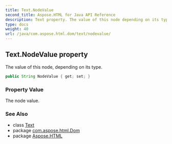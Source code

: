 ```yaml
---
title: Text.NodeValue
second_title: Aspose.HTML for Java API Reference
description: Text property. The value of this node depending on its type
type: docs
weight: 40
url: /java/com.aspose.html.dom/text/nodevalue/
---
```

## Text.NodeValue property

The value of this node, depending on its type.

```java
public String NodeValue { get; set; }
```

### Property Value

The node value.

### See Also

* class [Text](../)
* package [com.aspose.html.Dom](../../text/)
* package [Aspose.HTML](../../../)
